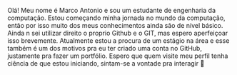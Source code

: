 Olá! Meu nome é Marco Antonio e sou um estudante de engenharia da computação.
Estou começando minha jornada no mundo da computação, então por isso muito dos meus conhecimentos ainda são de nível básico.
Ainda n sei utilizar direito o proprio Github e o GIT, mas espero aperfeiçoar isso brevemente.
Atualmente estou a procura de um estágio na área e esse também é um dos motivos pra eu ter criado uma conta no GitHub, justamente pra fazer um portfólio.
Espero que quem visite meu perfil tenha ciência de que estou iniciando, sintam-se a vontade pra interagir 🙂
<!---
Markinhoow/Markinhoow is a ✨ special ✨ repository because its `README.md` (this file) appears on your GitHub profile.
You can click the Preview link to take a look at your changes.
--->
